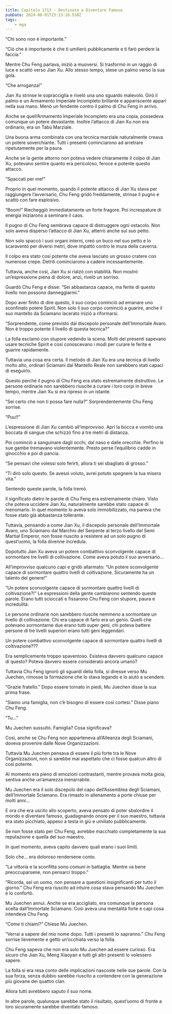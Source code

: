 ```yaml
---
title: Capitolo 1713 - Destinato a Diventare Famoso
pubDate: 2024-08-01T23:13:16.538Z
tags:
    - mga
---
```



“Chi sono non è importante.”

“Ciò che è importante è che ti umilierò pubblicamente e ti farò perdere la faccia.”


Mentre Chu Feng parlava, iniziò a muoversi. Si trasformò in un raggio di luce e scattò verso Jian Xu. Allo stesso tempo, stese un palmo verso la sua gola.

“Che arroganza!”


Jian Xu strinse le sopracciglia e rivelò una uno sguardo malevolo. Girò il palmo e un Armamento Imperiale Incompleto brillante e appariscente apparì nella sua mano. Menò un fendente contro il palmo di Chu Feng in arrivo.


Anche se quell’Armamento Imperiale Incompleto era una copia, possedeva comunque un potere devastante. Inoltre l’attacco di Jian Xu non era ordinario, era un Tabù Marziale.


Una buona arma combinata con una tecnica marziale naturalmente creava un potere soverchiante. Tutti i presenti cominciarono ad arretrare ripetutamente per la paura.


Anche se la gente attorno non poteva vedere chiaramente il colpo di Jian Xu, potevano sentire quanto era pericoloso, feroce e potente questo attacco.

“Spaccati per me!”


Proprio in quel momento, quando il potente attacco di Jian Xu stava per raggiungere l’avversario, Chu Feng gridò freddamente, strinse il pugno e scattò con fare esplosivo.

“Boom!” Riecheggiò immediatamente un forte fragore. Poi increspature di energia iniziarono a seminare il caos.


Il pugno di Chu Feng sembrava capace di distruggere ogni ostacolo. Non solo aveva disperso l’attacco di Jian Xu, atterrò anche sul suo petto.


Non solo spaccò i suoi organi interni, creò un buco nel suo petto e lo scaraventò per diversi metri, dove impattò contro le mura della caverna.


Il colpo era stato così potente che aveva lasciato un grosso cratere con numerose crepe. Detriti cominciarono a cadere incessantemente.


Tuttavia, anche così, Jian Xu si rialzò con stabilità. Non mostrò un’espressione piena di dolore, anzi, rivelò un sorriso.


Guardò Chu Feng e disse: “Sei abbastanza capace, ma ferite di questo livello non possono danneggiarmi.”


Dopo aver finito di dire questo, il suo corpo cominciò ad emanare uno sconfinato potere Spirit. Non solo il suo corpo cominciò a guarire, anche il suo mantello da Sciamano lacerato iniziò a riformarsi.


“Sorprendente, come previsto dal discepolo personale dell’Immortale Avaro. Non è troppo potente il livello di questa tecnica?”


La folla esclamò con stupore vedendo la scena. Molti dei presenti sapevano usare tecniche Spirit e così conoscevano i modi per curare le ferite e guarire rapidamente.


Tuttavia una cosa era certa. Il metodo di Jian Xu era una tecnica di livello molto alto, ordinari Sciamani dal Mantello Reale non sarebbero stati capaci di eseguirlo.


Questo perché il pugno di Chu Feng era stato estremamente distruttivo. Le persone ordinarie non sarebbero riuscite a curare i loro corpi in breve tempo, mentre Jian Xu si era ripreso in un istante.


“Sei certo che non ti possa fare nulla?” Sorprendentemente Chu Feng sorrise.


“Puu!!”


L’espressione di Jian Xu cambiò all’improvviso. Aprì la bocca e vomitò una boccata di sangue che schizzò fino a tre metri di distanza.


Poi cominciò a sanguinare dagli occhi, dal naso e dalle orecchie. Perfino le sue gambe tremavano violentemente. Presto perse l’equilibrio cadde in ginocchio e poi di pancia.


“Se pensavi che volessi solo ferirti, allora ti sei sbagliato di grosso.”

“Ti dirò solo questo. Se avessi voluto, avrei potuto spegnere la tua misera vita.”


Sentendo queste parole, la folla tremò.


Il significato dietro le parole di Chu Feng era estremamente chiaro. Visto che poteva uccidere Jian Xu, naturalmente sarebbe stato capace di menomarlo. In quel momento lo aveva solo immobilizzato, ma pareva che fosse stato già abbastanza tollerante.


Tuttavia, pensando a come Jian Xu, il discepolo personale dell’Immortale Avaro, uno Sciamano dal Marchio del Serpente al terzo livello del Semi Martial Emperor, non fosse riuscito a resistere ad un solo pugno di quest’uomo, la folla divenne incredula.


Dopotutto Jian Xu aveva un potere combattivo sconvolgente capace di sormontare tre livelli di coltivazione. Come aveva potuto il suo avversario…


All’improvviso qualcuno capì e gridò allarmato: “Un potere sconvolgente capace di sormontare quattro livelli di coltivazione. Sicuramente ha un talento del genere!”


“Un potere sconvolgente capace di sormontare quattro livelli di coltivazione?!” Le espressioni della gente cambiarono sentendo queste parole. Erano tutti scioccati e fissarono Chu Feng con stupore, paura e incredulità.


Le persone ordinarie non sarebbero riuscite nemmeno a sormontare un livello di coltivazione. Chi era capace di farlo era un genio. Quelli che potevano sormontarne due erano tutti super geni, chi poteva battere persone di tre livelli superiori erano tutti geni leggendari.


Un potere combattivo sconvolgente capace di sormontare quattro livelli di coltivazione???


Era semplicemente troppo spaventoso. Esisteva davvero qualcuno capace di questo? Poteva davvero essere considerato ancora umano?


Tuttavia Chu Feng ignorò gli sguardi della folla, si diresse verso Mu Juechen, rimosse la formazione che lo stava legando e lo aiutò a scendere.


“Grazie fratello.” Dopo essere tornato in piedi, Mu Juechen disse la sua prima frase.


“Siamo una famiglia, non c’è bisogno di essere così cortesi.” Disse piano Chu Feng.


“Tu…”


Mu Juechen sussultò. Famiglia? Cosa significava?


Così, anche se Chu Feng non apparteneva all’Alleanza degli Sciamani, doveva provenire dalle Nove Organizzazioni.


Tuttavia Mu Juechen pensava di essere il più forte tra le Nove Organizzazioni, non si sarebbe mai aspettato che ci fosse qualcun altro di così potente.


Al momento era pieno di emozioni contrastanti, mentre provava molta gioia, sentiva anche un’amarezza inenarrabile.


Mu Juechen era il solo discepolo del capo dell’Assemblea degli Sciamani, dell’Immortale Sciamano. Era rimasto in allenamento a porte chiuse per molti anni…


E ora che era uscito allo scoperto, aveva pensato di poter sbalordire il mondo e diventare famoso, guadagnando onore per il suo maestro, tuttavia era stato picchiato, appeso a testa in giù e umiliato pubblicamente.


Se non fosse stato per Chu Feng, avrebbe macchiato completamente la sua reputazione e quella del suo maestro.


In quel momento, aveva capito davvero quali erano i suoi limiti.


Solo che… era doloroso rendersene conto.


“La vittoria e la sconfitta sono comuni in battaglia. Mentre va bene preoccuparsene, non pensarci troppo.”

“Ricorda, sei un uomo, non pensare a questioni insignificanti per tutto il giorno.” Chu Feng era riuscito ad intuire cosa stava pensando Mu Juechen e lo confortò.

Mu Juechen annuì. Anche se era accigliato, era comunque la persona scelta dall’Immortale Sciamano. Così aveva una mentalità forte e capì cosa intendeva Chu Feng.


“Come ti chiami?” Chiese Mu Juechen.


“Verrai a sapere del mio nome dopo. Tutti i presenti lo sapranno.” Chu Feng sorrise lievemente e gettò un’occhiata verso la folla.

Chu Feng sapeva che non era solo Mu Juechen ad essere curioso. Era sicuro che Jian Xu, Meng Xiaoyan e tutti gli altri presenti lo volessero sapere.


La folla si era resa conto delle implicazioni nascoste nelle sue parole. Con la sua forza, senza dubbio sarebbe riuscito a contendere con la generazione più giovane dei quattro clan.


Allora tutti avrebbero saputo il suo nome.


In altre parole, qualunque sarebbe stato il risultato, quest’uomo di fronte a loro sicuramente sarebbe diventato famoso.



